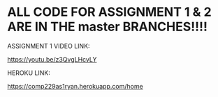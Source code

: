 # ALL CODE FOR ASSIGNMENT 1 & 2 ARE IN THE master BRANCHES!!!!


ASSIGNMENT 1 VIDEO LINK:

https://youtu.be/z3QvgLHcvLY

HEROKU LINK:

https://comp229as1ryan.herokuapp.com/home

